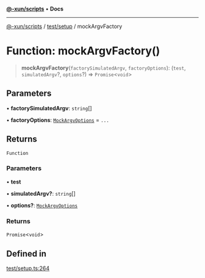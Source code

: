 [**@-xun/scripts**](../../../README.md) • **Docs**

***

[@-xun/scripts](../../../README.md) / [test/setup](../README.md) / mockArgvFactory

# Function: mockArgvFactory()

> **mockArgvFactory**(`factorySimulatedArgv`, `factoryOptions`): (`test`, `simulatedArgv`?, `options`?) => `Promise`\<`void`\>

## Parameters

• **factorySimulatedArgv**: `string`[]

• **factoryOptions**: [`MockArgvOptions`](../type-aliases/MockArgvOptions.md) = `...`

## Returns

`Function`

### Parameters

• **test**

• **simulatedArgv?**: `string`[]

• **options?**: [`MockArgvOptions`](../type-aliases/MockArgvOptions.md)

### Returns

`Promise`\<`void`\>

## Defined in

[test/setup.ts:264](https://github.com/Xunnamius/xscripts/blob/0bf89cad7426062a1d0f1ed6b9e69c1e60c734aa/test/setup.ts#L264)
